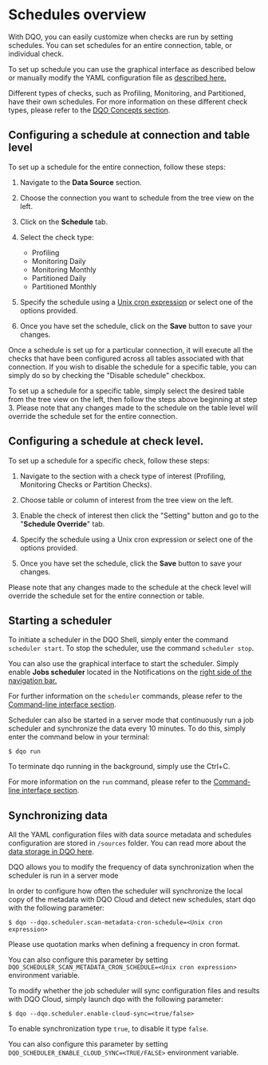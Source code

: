 # Schedules overview

With DQO, you can easily customize when checks are run by setting schedules. You can set schedules for an entire connection,
table, or individual check.

To set up schedule you can use the graphical interface as described below or manually modify the YAML configuration file as [described here.](./configuring-schedules-by-modifying-yaml-file.md)

Different types of checks, such as Profiling, Monitoring, and Partitioned, have their own schedules. For more information
on these different check types, please refer to the [DQO Concepts section](../../dqo-concepts/checks/index.md).  

## Configuring a schedule at connection and table level

To set up a schedule for the entire connection, follow these steps:

1. Navigate to the **Data Source** section.

2. Choose the connection you want to schedule from the tree view on the left.

3. Click on the **Schedule** tab.

4. Select the check type:
    - Profiling
    - Monitoring Daily
    - Monitoring Monthly
    - Partitioned Daily
    - Partitioned Monthly
   
5. Specify the schedule using a [Unix cron expression](./cron-formatting.md) or select one of the options provided.

6. Once you have set the schedule, click on the **Save** button to save your changes.

Once a schedule is set up for a particular connection, it will execute all the checks that have been configured across 
all tables associated with that connection. If you wish to disable the schedule for a specific table, you can simply do 
so by checking the "Disable schedule" checkbox.

To set up a schedule for a specific table, simply select the desired table from the tree view on the left, then follow 
the steps above beginning at step 3.
Please note that any changes made to the schedule on the table level will override the schedule set for the entire connection.

## Configuring a schedule at check level.

To set up a schedule for a specific check, follow these steps:

1. Navigate to the section with a check type of interest (Profiling, Monitoring Checks or Partition Checks).

2. Choose table or column of interest from the tree view on the left.

3. Enable the check of interest then click the "Setting" button and go to the "**Schedule Override**" tab.

4. Specify the schedule using a Unix cron expression or select one of the options provided.

6. Once you have set the schedule, click the **Save** button to save your changes.

Please note that any changes made to the schedule at the check level will override the schedule set for the entire 
connection or table.

## Starting a scheduler

To initiate a scheduler in the DQO Shell, simply enter the command `scheduler start`. To stop the scheduler, use the 
command `scheduler stop`.

You can also use the graphical interface to start the scheduler. Simply enable **Jobs scheduler** located in the Notifications
on the [right side of the navigation bar.](../../dqo-concepts/graphical-interface-overview/graphical-interface-overview.md)

For further information on the `scheduler` commands, please refer to the [Command-line interface section](../../command-line-interface/scheduler.md). 

Scheduler can also be started in a server mode that continuously run a job scheduler and synchronize the data every 10 minutes.
To do this, simply enter the command below in your terminal:
```
$ dqo run
```
To terminate dqo running in the background, simply use the Ctrl+C.

For more information on the `run` command, please refer to the [Command-line interface section](../../command-line-interface/run.md).


## Synchronizing data

All the YAML configuration files with data source metadata and schedules configuration are stored in `/sources` folder. 
You can read more about the [data storage in DQO here](../../dqo-concepts/data-storage/data-storage.md). 

DQO allows you to modify the frequency of data synchronization when the scheduler is run in a server mode

In order to configure how often the scheduler will synchronize the local copy of the metadata with DQO Cloud and detect
new schedules, start dqo with the following parameter:

```
$ dqo --dqo.scheduler.scan-metadata-cron-schedule=<Unix cron expression>
```
Please use quotation marks when defining a frequency in cron format.

You can also configure this parameter by setting `DQO_SCHEDULER_SCAN_METADATA_CRON_SCHEDULE=<Unix cron expression>` 
environment variable.


To modify whether the job scheduler will sync configuration files and results with DQO Cloud, simply launch dqo 
with the following parameter:

```
$ dqo --dqo.scheduler.enable-cloud-sync=<true/false>
```
To enable synchronization type `true`, to disable it type `false`.

You can also configure this parameter by setting `DQO_SCHEDULER_ENABLE_CLOUD_SYNC=<TRUE/FALSE>` environment variable.